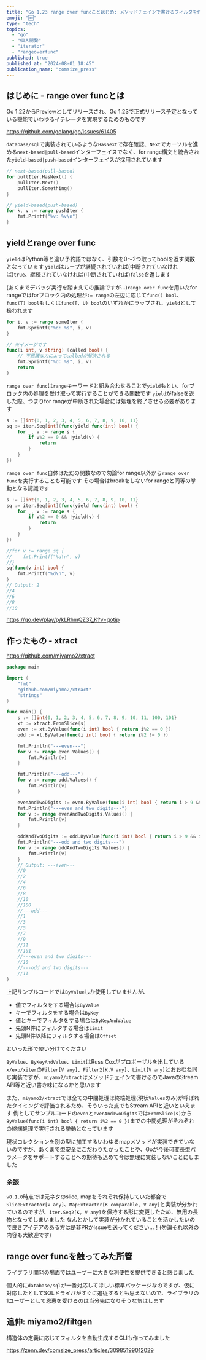 ```yaml
---
title: "Go 1.23 range over funcことはじめ: メソッドチェインで書けるフィルタを作ってみた"
emoji: "🆕"
type: "tech"
topics:
  - "go"
  - "個人開発"
  - "iterator"
  - "rangeoverfunc"
published: true
published_at: "2024-08-01 18:45"
publication_name: "comsize_press"
---
```


## はじめに - range over funcとは

Go 1.22からPreviewとしてリリースされ、Go 1.23で正式リリース予定となっている機能でいわゆるイテレータを実現するためのものです

https://github.com/golang/go/issues/61405

`database/sql`で実装されているような`HasNext`で存在確認、`Next`でカーソルを進める`next-based|pull-based`インターフェイスでなく、for range構文と統合された`yield-based|push-based`インターフェイスが採用されています
```go
// next-based(pull-based)
for pullIter.HasNext() {
	pullIter.Next()
	pullIter.Something()
}

// yield-based(push-based)
for k, v := range pushIter {
	fmt.Printf("%v: %v\n")
}
```

## yieldとrange over func

`yield`はPython等と違い予約語ではなく、引数を0～2つ取ってboolを返す関数となっています
`yield`はループが継続されていれば(中断されていなければ)`true`、継続されていなければ(中断されていれば)`false`を返します

(あくまでデバッグ実行を踏まえての推論ですが...)`range over func`を用いたfor rangeではforブロック内の処理が`:= range`の左辺に応じて`func() bool`、`func(T) bool`もしくは`func(T, U) bool`のいずれかにラップされ、`yield`として扱われます

```go
for i, v := range someIter {
    fmt.Sprintf("%d: %s", i, v)
}
```

```go
// ※イメージです
func(i int, v string) (called bool) {
    // 不思議な力によってcalledが解決される
    fmt.Sprintf("%d: %s", i, v) 
    return
}
```

`range over func`は`range`キーワードと組み合わせることで`yield`もとい、forブロック内の処理を受け取って実行することができる関数です
`yield`がfalseを返した際、つまりfor rangeが中断された場合には処理を終了させる必要があります

```go
s := []int{0, 1, 2, 3, 4, 5, 6, 7, 8, 9, 10, 11}
sq := iter.Seq[int](func(yield func(int) bool) {
    for _, v := range s {
        if v%2 == 0 && !yield(v) {
            return
        }
    }
})
```

`range over func`自体はただの関数なので勿論for range以外から`range over func`を実行することも可能です
その場合はbreakをしないfor rangeと同等の挙動となる認識です
```go
s := []int{0, 1, 2, 3, 4, 5, 6, 7, 8, 9, 10, 11}
sq := iter.Seq[int](func(yield func(int) bool) {
    for _, v := range s {
        if v%2 == 0 && !yield(v) {
            return
        }
    }
})

//for v := range sq {
//    fmt.Printf("%d\n", v)
//}
sq(func(v int) bool {
    fmt.Printf("%d\n", v)
}
// Output: 2
//4
//6
//8
//10
```

https://go.dev/play/p/kLRhmQZ37_K?v=gotip

## 作ったもの - xtract

https://github.com/miyamo2/xtract

```go
package main

import (
	"fmt"
	"github.com/miyamo2/xtract"
	"strings"
)

func main() {
	s := []int{0, 1, 2, 3, 4, 5, 6, 7, 8, 9, 10, 11, 100, 101}
	xt := xtract.FromSlice(s)
	even := xt.ByValue(func(i int) bool { return i%2 == 0 })
	odd := xt.ByValue(func(i int) bool { return i%2 != 0 })

	fmt.Println("---even---")
	for v := range even.Values() {
		fmt.Println(v)
	}

	fmt.Println("---odd---")
	for v := range odd.Values() {
		fmt.Println(v)
	}

	evenAndTwoDigits := even.ByValue(func(i int) bool { return i > 9 && i < 100 })
	fmt.Println("---even and two digits---")
	for v := range evenAndTwoDigits.Values() {
		fmt.Println(v)
	}

	oddAndTwoDigits := odd.ByValue(func(i int) bool { return i > 9 && i < 100 })
	fmt.Println("---odd and two digits---")
	for v := range oddAndTwoDigits.Values() {
		fmt.Println(v)
	}
	// Output: ---even---
	//0
	//2
	//4
	//6
	//8
	//10
	//100
	//---odd---
	//1
	//3
	//5
	//7
	//9
	//11
	//101
	//---even and two digits---
	//10
	//---odd and two digits---
	//11
}
```

上記サンプルコードでは`ByValue`しか使用していませんが、

- 値でフィルタをする場合は`ByValue`
- キーでフィルタをする場合は`ByKey`
- 値とキーでフィルタをする場合は`ByKeyAndValue`
- 先頭N件にフィルタする場合は`Limit`
- 先頭N件以降にフィルタする場合は`Offset`

といった形で使い分けてください

`ByValue`、`ByKeyAndValue`、`Limit`はRuss Coxがプロポーザルを出している[`x/exp/xiter`](https://github.com/golang/go/issues/61898)の`Filter[V any]`、`Filter2[K,V any]`、`Limit[V any]`とおおむね同じ実装ですが、`miyamo2/xtract`はメソッドチェインで書けるのでJavaのStream API等と近い書き味になるかと思います

また、`miyamo2/xtract`では全ての中間処理は終端処理(現状`Values`のみ)が呼ばれたタイミングで評価されるため、そういった点でもStream APIと近いといえます
例としてサンプルコードの`even`と`evenAndTwoDigits`では`FromSlice(s)`から`ByValue(func(i int) bool { return i%2 == 0 })`までの中間処理がそれぞれの終端処理で実行される挙動となっています

現状コレクションを別の型に加工するいわゆるmapメソッドが実装できていないのですが、あくまで型安全にこだわりたかったことや、Goが今後可変長型パラメータをサポートすることへの期待も込めて今は無理に実装しないことにしました

### 余談

`v0.1.0`時点では元ネタのslice, mapをそれぞれ保持していた都合で`SliceExtractor[V any]`、`MapExtractor[K comparable, V any]`と実装が分かれているのですが、`iter.Seq2[K, V any]`を保持する形に変更したため、無用の長物となってしまいました
なんとかして実装が分かれていることを活かしたいので良きアイデアのある方は是非PRかIssueを送ってください...！(勿論それ以外の内容も大歓迎です)

## range over funcを触ってみた所管

ライブラリ開発の場面ではユーザーに大きな利便性を提供できると感じました

個人的に`database/sql`が一番対応してほしい標準パッケージなのですが、仮に対応したとしてSQLドライバがすぐに追従するとも思えないので、ライブラリの1ユーザーとして恩恵を受けるのは当分先になりそうな気はします

## 追伸: miyamo2/filtgen

構造体の定義に応じてフィルタを自動生成するCLIも作ってみました

https://zenn.dev/comsize_press/articles/30985199012029
